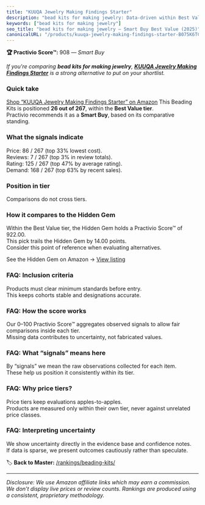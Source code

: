 ```yaml
---
title: "KUUQA Jewelry Making Findings Starter"
description: "bead kits for making jewelry: Data-driven within Best Value ranking using the Practivio Score™. Positioned by quality, value, demand, findability, momentum."
keywords: ["bead kits for making jewelry"]
seo_title: "bead kits for making jewelry — Smart Buy Best Value (2025)"
canonicalURL: "/products/kuuqa-jewelry-making-findings-starter-B075K6TCBK/"
---
```


**🏆 Practivio Score™:** 908 — _Smart Buy_


*If you're comparing **bead kits for making jewelry**, **[KUUQA Jewelry Making Findings Starter](https://www.amazon.com/dp/B075K6TCBK?tag=practivio-20)** is a strong alternative to put on your shortlist.*
### Quick take
[Shop “KUUQA Jewelry Making Findings Starter” on Amazon](https://www.amazon.com/dp/B075K6TCBK?tag=practivio-20)
This Beading Kits is positioned **26 out of 267**, within the **Best Value tier**.  
Practivio recommends it as a **Smart Buy**, based on its comparative standing.

### What the signals indicate
Price: 86 / 267 (top 33% lowest cost).  
Reviews: 7 / 267 (top 3% in review totals).  
Rating: 125 / 267 (top 47% by average rating).  
Demand: 168 / 267 (top 63% by recent sales).

### Position in tier
Comparisons do not cross tiers.

### How it compares to the Hidden Gem
Within the Best Value tier, the Hidden Gem holds a Practivio Score™ of 922.00.  
This pick trails the Hidden Gem by 14.00 points.  
Consider this point of reference when evaluating alternatives.  

See the Hidden Gem on Amazon → [View listing](https://www.amazon.com/dp/B0DBHNPBZ5?tag=practivio-20)

### FAQ: Inclusion criteria
Products must clear minimum standards before entry.  
This keeps cohorts stable and designations accurate.

### FAQ: How the score works
Our 0–100 Practivio Score™ aggregates observed signals to allow fair comparisons inside each tier.  
Missing data contributes to uncertainty, not fabricated values.

### FAQ: What “signals” means here
By “signals” we mean the raw observations collected for each item.  
These help us position it consistently within its tier.

### FAQ: Why price tiers?
Price tiers keep evaluations apples-to-apples.  
Products are measured only within their own tier, never against unrelated price classes.

### FAQ: Interpreting uncertainty
We show uncertainty directly in the evidence base and confidence notes.  
If data is sparse, we present outcomes cautiously rather than speculate.


🏷️ **Back to Master:** [/rankings/beading-kits/](/rankings/beading-kits/)

---
_Disclosure: We use Amazon affiliate links which may earn a commission. We don’t display live prices or review counts. Rankings are produced using a consistent, proprietary methodology._
